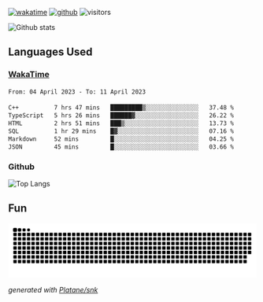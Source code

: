 [![wakatime](https://wakatime.com/badge/user/82c377cd-a54c-404c-b7df-177b313ca539.svg)](https://wakatime.com/@82c377cd-a54c-404c-b7df-177b313ca539)
[![github](https://img.shields.io/github/followers/xinthose?logo=github&style=plastic)](https://github.com/alanhamlett?tab=followers)
![visitors](https://visitor-badge.glitch.me/badge?page_id=xinthose&left_color=green&right_color=red)

![Github stats](https://github-readme-stats.vercel.app/api?username=xinthose&show_icons=true&theme=radical&count_private=true)

## Languages Used

### [WakaTime](https://wakatime.com/)
<!--START_SECTION:waka-->

```text
From: 04 April 2023 - To: 11 April 2023

C++          7 hrs 47 mins   █████████▒░░░░░░░░░░░░░░░   37.48 %
TypeScript   5 hrs 26 mins   ██████▓░░░░░░░░░░░░░░░░░░   26.22 %
HTML         2 hrs 51 mins   ███▒░░░░░░░░░░░░░░░░░░░░░   13.73 %
SQL          1 hr 29 mins    █▓░░░░░░░░░░░░░░░░░░░░░░░   07.16 %
Markdown     52 mins         █░░░░░░░░░░░░░░░░░░░░░░░░   04.25 %
JSON         45 mins         █░░░░░░░░░░░░░░░░░░░░░░░░   03.66 %
```

<!--END_SECTION:waka-->

### Github

![Top Langs](https://github-readme-stats.vercel.app/api/top-langs/?username=xinthose)

## Fun
![github contribution grid snake animation](https://raw.githubusercontent.com/xinthose/xinthose/output/github-contribution-grid-snake.svg)

_generated with [Platane/snk](https://github.com/Platane/snk)_
